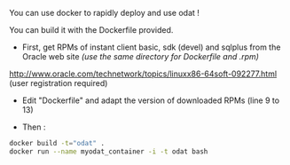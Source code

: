 You can use docker to rapidly deploy and use odat !

You can build it with the Dockerfile provided. 

* First, get RPMs of instant client basic, sdk (devel) and sqlplus from the Oracle web site
*(use the same directory for Dockerfile and .rpm)*

http://www.oracle.com/technetwork/topics/linuxx86-64soft-092277.html (user registration required)

* Edit "Dockerfile" and adapt the version of downloaded RPMs (line 9 to 13)

* Then :
```bash
docker build -t="odat" .
docker run --name myodat_container -i -t odat bash
```
